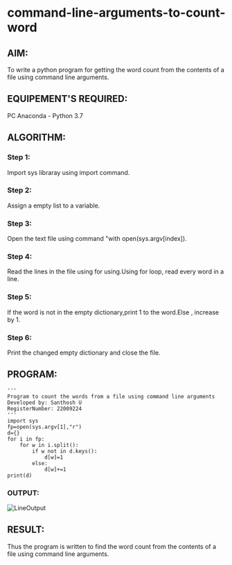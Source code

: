 # command-line-arguments-to-count-word
## AIM:
To write a python program for getting the word count from the contents of a file using command line arguments.

## EQUIPEMENT'S REQUIRED: 
PC
Anaconda - Python 3.7

## ALGORITHM: 
### Step 1:
Import sys libraray using import command.

### Step 2: 
Assign a empty list to a variable.
 
### Step 3: 
Open the text file using command "with open(sys.argv[index]).

### Step 4:  
Read the lines in the file using for using.Using for loop, read every word in a line.

### Step 5: 
If the word is not in the empty dictionary,print 1 to the word.Else , increase by 1.

### Step 6: 
Print the changed empty dictionary and close the file.

## PROGRAM:
```
''' 
Program to count the words from a file using command line arguments
Developed by: Santhosh U
RegisterNumber: 22009224
'''
import sys
fp=open(sys.argv[1],"r")
d={}
for i in fp:
    for w in i.split():
        if w not in d.keys(): 
            d[w]=1
        else:
            d[w]+=1
print(d)
```
### OUTPUT:
![LineOutput](https://user-images.githubusercontent.com/119477975/214588343-2e7df34e-e49d-40f5-80cc-2bb4e5a6cd8f.jpg)

## RESULT:
Thus the program is written to find the word count from the contents of a file using command line arguments.
